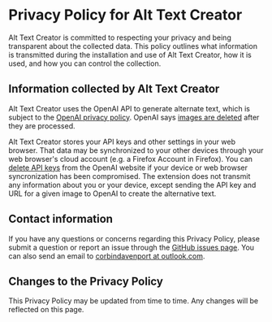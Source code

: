 # Privacy Policy for Alt Text Creator

Alt Text Creator is committed to respecting your privacy and being transparent about the collected data. This policy outlines what information is transmitted during the installation and use of Alt Text Creator, how it is used, and how you can control the collection.

## Information collected by Alt Text Creator

Alt Text Creator uses the OpenAI API to generate alternate text, which is subject to the [OpenAI privacy policy](https://openai.com/policies/privacy-policy). OpenAI says [images are deleted](https://platform.openai.com/docs/guides/vision/can-i-delete-an-image-i-uploaded) after they are processed.

Alt Text Creator stores your API keys and other settings in your web browser. That data may be synchronized to your other devices through your web browser's cloud account (e.g. a Firefox Account in Firefox). You can [delete API keys](https://platform.openai.com/api-keys) from the OpenAI website if your device or web browser syncronization has been compromised. The extension does not transmit any information about you or your device, except sending the API key and URL for a given image to OpenAI to create the alternative text.

## Contact information

If you have any questions or concerns regarding this Privacy Policy, please submit a question or report an issue through the [GitHub issues page](https://github.com/corbindavenport/alt-text-creator/issues). You can also send an email to [corbindavenport at outlook.com](mailto:corbindavenport@outlook.com?subject=Alt%20Text%20Creator%20Privacy).

## Changes to the Privacy Policy

This Privacy Policy may be updated from time to time. Any changes will be reflected on this page.
